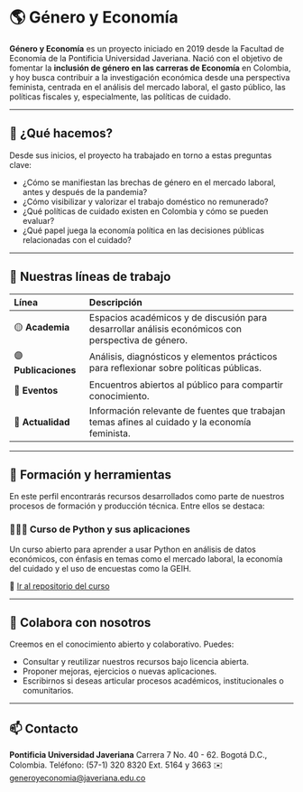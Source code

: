 # 🌎 Género y Economía

**Género y Economía** es un proyecto iniciado en 2019 desde la Facultad de Economía de la Pontificia Universidad Javeriana. Nació con el objetivo de fomentar la **inclusión de género en las carreras de Economía** en Colombia, y hoy busca contribuir a la investigación económica desde una perspectiva feminista, centrada en el análisis del mercado laboral, el gasto público, las políticas fiscales y, especialmente, las políticas de cuidado.

---

## 🧭 ¿Qué hacemos?

Desde sus inicios, el proyecto ha trabajado en torno a estas preguntas clave:

- ¿Cómo se manifiestan las brechas de género en el mercado laboral, antes y después de la pandemia?
- ¿Cómo visibilizar y valorizar el trabajo doméstico no remunerado?
- ¿Qué políticas de cuidado existen en Colombia y cómo se pueden evaluar?
- ¿Qué papel juega la economía política en las decisiones públicas relacionadas con el cuidado?

---

## 🧩 Nuestras líneas de trabajo

| Línea | Descripción |
|:--|:--|
| 🟡 **Academia** | Espacios académicos y de discusión para desarrollar análisis económicos con perspectiva de género. |
| 🟣 **Publicaciones** | Análisis, diagnósticos y elementos prácticos para reflexionar sobre políticas públicas. |
| 🩵 **Eventos** | Encuentros abiertos al público para compartir conocimiento. |
| 🌸 **Actualidad** | Información relevante de fuentes que trabajan temas afines al cuidado y la economía feminista. |

---

## 🧠 Formación y herramientas

En este perfil encontrarás recursos desarrollados como parte de nuestros procesos de formación y producción técnica. Entre ellos se destaca:

### 👩🏽‍💻 Curso de Python y sus aplicaciones  
Un curso abierto para aprender a usar Python en análisis de datos económicos, con énfasis en temas como el mercado laboral, la economía del cuidado y el uso de encuestas como la GEIH.

🔗 [Ir al repositorio del curso](https://github.com/GeneroyEconomia/python_economia_cuidado)

---

## 🤝 Colabora con nosotros

Creemos en el conocimiento abierto y colaborativo. Puedes:

- Consultar y reutilizar nuestros recursos bajo licencia abierta.
- Proponer mejoras, ejercicios o nuevas aplicaciones.
- Escribirnos si deseas articular procesos académicos, institucionales o comunitarios.

---

## 📫 Contacto
**Pontificia Universidad Javeriana**
Carrera 7 No. 40 - 62. Bogotá D.C., Colombia.
Teléfono: (57-1) 320 8320 Ext. 5164 y 3663
✉️ generoyeconomia@javeriana.edu.co
